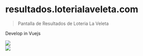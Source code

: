 # resultados.loterialaveleta.com

> Pantalla de Resultados de Loteria La Veleta

<p> Develop in Vuejs </p>

<img src="http://resultados.loterialaveleta.com/pantalla-resultados.png"  />
<br/>
<img src="http://resultados.loterialaveleta.com/pantalla-resultados-botes-laveleta.png"  />
